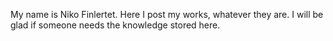 My name is Niko Finlertet. 
Here I post my works, whatever they are. I will be glad if someone needs the knowledge stored here.

